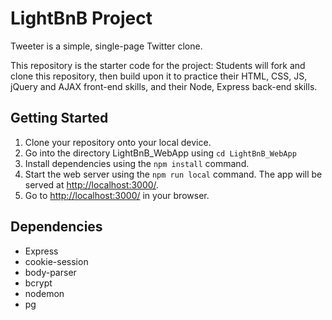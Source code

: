 # LightBnB Project

Tweeter is a simple, single-page Twitter clone.

This repository is the starter code for the project: Students will fork and clone this repository, then build upon it to practice their HTML, CSS, JS, jQuery and AJAX front-end skills, and their Node, Express back-end skills.

## Getting Started

1. Clone your repository onto your local device.
2. Go into the directory LightBnB_WebApp using `cd LightBnB_WebApp`
3. Install dependencies using the `npm install` command.
4. Start the web server using the `npm run local` command. The app will be served at <http://localhost:3000/>.
5. Go to <http://localhost:3000/> in your browser.

## Dependencies

- Express
- cookie-session
- body-parser
- bcrypt
- nodemon
- pg